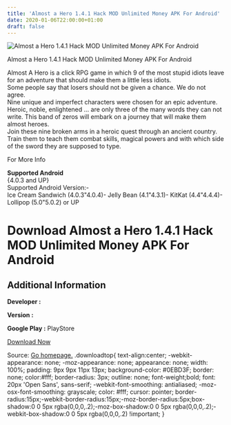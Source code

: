 ```yaml
---
title: 'Almost a Hero 1.4.1 Hack MOD Unlimited Money APK For Android'
date: 2020-01-06T22:00:00+01:00
draft: false
---
```


![Almost a Hero 1.4.1 Hack MOD Unlimited Money APK For Android](https://i0.wp.com/apkhome.net/wp-content/uploads/2017/06/Almost-a-Hero-1.4.1.png "Almost a Hero 1.4.1 Hack MOD Unlimited Money APK For Android")

  

Almost a Hero 1.4.1 Hack MOD Unlimited Money APK For Android

Almost A Hero is a click RPG game in which 9 of the most stupid idiots leave for an adventure that should make them a little less idiots.  
Some people say that losers should not be given a chance. We do not agree.  
Nine unique and imperfect characters were chosen for an epic adventure. Heroic, noble, enlightened ... are only three of the many words they can not write. This band of zeros will embark on a journey that will make them almost heroes.  
Join these nine broken arms in a heroic quest through an ancient country. Train them to teach them combat skills, magical powers and with which side of the sword they are supposed to type.

For More Info

**Supported Android**  
{4.0.3 and UP}  
Supported Android Version:-  
Ice Cream Sandwich (4.0.3"4.0.4)- Jelly Bean (4.1"4.3.1)- KitKat (4.4"4.4.4)- Lollipop (5.0"5.0.2) or UP

Download Almost a Hero 1.4.1 Hack MOD Unlimited Money APK For Android
=====================================================================

Additional Information
----------------------

**Developer :**

**Version :**

**Google Play :** PlayStore

  

[Download Now](https://store4app.co/post/almost-a-hero-1-4-1-hack-mod-unlimited-money-apk-for-android_1573671980)

  
Source: [Go homepage.](https://store4app.co/post/almost-a-hero-1-4-1-hack-mod-unlimited-money-apk-for-android_1573671980) .downloadtop{ text-align:center; -webkit-appearance: none; -moz-appearance: none; appearance: none; width: 100%; padding: 9px 9px 11px 13px; background-color: #0EBD3F; border: none; color:#fff; border-radius: 3px; outline: none; font-weight;bold; font: 20px 'Open Sans', sans-serif; -webkit-font-smoothing: antialiased; -moz-osx-font-smoothing: grayscale; color: #fff; cursor: pointer; border-radius:15px;-webkit-border-radius:15px;-moz-border-radius:5px;box-shadow:0 0 5px rgba(0,0,0,.2);-moz-box-shadow:0 0 5px rgba(0,0,0,.2);-webkit-box-shadow:0 0 5px rgba(0,0,0,.2) !important; }